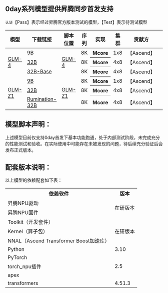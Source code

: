 ## 0day系列模型提供昇腾同步首发支持

`认证`【Pass】表示经过昇腾官方版本测试的模型，【Test】表示待测试模型

<table>
  <thead>
    <tr>
      <th>模型</th>
      <th>下载链接</th>
      <th>脚本位置</th>
      <th>序列</th>
      <th>实现</th>
      <th>集群</th>
      <th>贡献方</th>
      <th>认证</th>
    </tr>
  </thead>
  <tbody>
    <tr>
      <td rowspan="3"> <a href="https://modelscope.cn/collections/GLM-4-0414-e4ecc89c179d4c">GLM-4</a> </td>
      <td><a href="https://modelscope.cn/models/ZhipuAI/GLM-4-9B-0414">9B</a></td>
      <td rowspan="3"><a href="../0day/glm4-0414/">GLM-4</a></td>
      <td> 8K </td>
      <th> Mcore </th>
      <td> 1x8 </td>
      <td>【Ascend】</td>
      <td>【Test】</td>
    </tr>
    <tr>
      <td><a href="https://modelscope.cn/models/ZhipuAI/GLM-4-32B-0414">32B</a></td>
      <td> 8K </td>
      <th> Mcore </th>
      <td> 4x8 </td>
      <td>【Ascend】</td>
      <td>【Test】</td>
    </tr>
    <tr>
      <td><a href="https://modelscope.cn/models/ZhipuAI/GLM-4-32B-Base-0414">32B-Base</a></td>
      <td> 8K </td>
      <th> Mcore </th>
      <td> 4x8 </td>
      <td>【Ascend】</td>
      <td>【Test】</td>
    </tr>
    <tr>
      <td rowspan="3"> <a href="https://modelscope.cn/collections/GLM-4-0414-e4ecc89c179d4c">GLM-Z1</a> </td>
      <td><a href="https://modelscope.cn/models/ZhipuAI/GLM-Z1-9B-0414">9B</a></td>
      <td rowspan="3"><a href="../0day/glm-z1-0414/">GLM-Z1</a></td>
      <td> 8K </td>
      <th> Mcore </th>
      <td> 1x8 </td>
      <td>【Ascend】</td>
      <td>【Test】</td>
    </tr>
    <tr>
      <td><a href="https://modelscope.cn/models/ZhipuAI/GLM-Z1-32B-0414">32B</a></td>
      <td> 8K </td>
      <th> Mcore </th>
      <td> 4x8 </td>
      <td>【Ascend】</td>
      <td>【Test】</td>
    </tr>
    <tr>
      <td><a href="https://modelscope.cn/models/ZhipuAI/GLM-Z1-Rumination-32B-0414">Rumination-32B</a></td>
      <td> 8K </td>
      <th> Mcore </th>
      <td> 4x8 </td>
      <td>【Ascend】</td>
      <td>【Test】</td>
    </tr>
  </tbody>
</table>


## 模型脚本声明：

上述模型目前仅支持0day首发下基本功能跑通，处于内部测试阶段，未完成充分的性能测试和验收。在实际使用中可能存在未被发现的问题，待后续充分验证后会发布正式版本。


## 配套版本说明：

以上模型的依赖配套如下表：

<table>
  <tr>
    <th>依赖软件</th>
    <th>版本</th>
  </tr>
  <tr>
    <td>昇腾NPU驱动</td>
    <td rowspan="2">在研版本</td>
  <tr>
    <td>昇腾NPU固件</td>
  </tr>
  <tr>
    <td>Toolkit（开发套件）</td>
      <td rowspan="3">在研版本</td>
  </tr>
  <tr>
    <td>Kernel（算子包）</td>
  </tr>
  <tr>
    <td>NNAL（Ascend Transformer Boost加速库）</td>
  </tr>
  <tr>
  </tr>
  <tr>
    <td>Python</td>
    <td>3.10</td>
  </tr>
  <tr>
    <td>PyTorch</td>
    <td rowspan="3">2.5</td>
  </tr>
  <tr>
    <td>torch_npu插件</td>
  </tr>
  <tr>
    <td>apex</td>
  </tr>
  <tr>
    <td>transformers</td>
    <td>4.51.3</td>
  </tr>
</table>